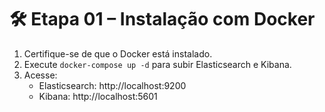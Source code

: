 # 🛠️ Etapa 01 – Instalação com Docker

1. Certifique-se de que o Docker está instalado.
2. Execute `docker-compose up -d` para subir Elasticsearch e Kibana.
3. Acesse:
   - Elasticsearch: http://localhost:9200
   - Kibana: http://localhost:5601
